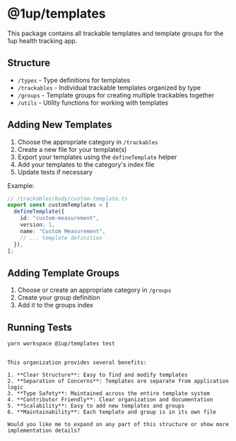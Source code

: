 # @1up/templates

This package contains all trackable templates and template groups for the 1up health tracking app.

## Structure

- `/types` - Type definitions for templates
- `/trackables` - Individual trackable templates organized by type
- `/groups` - Template groups for creating multiple trackables together
- `/utils` - Utility functions for working with templates

## Adding New Templates

1. Choose the appropriate category in `/trackables`
2. Create a new file for your template(s)
3. Export your templates using the `defineTemplate` helper
4. Add your templates to the category's index file
5. Update tests if necessary

Example:

```typescript
// /trackables/body/custom-template.ts
export const customTemplates = [
  defineTemplate({
    id: "custom-measurement",
    version: 1,
    name: "Custom Measurement",
    // ... template definition
  }),
];
```

## Adding Template Groups

1. Choose or create an appropriate category in `/groups`
2. Create your group definition
3. Add it to the groups index

## Running Tests

```bash
yarn workspace @1up/templates test
```

```

This organization provides several benefits:

1. **Clear Structure**: Easy to find and modify templates
2. **Separation of Concerns**: Templates are separate from application logic
3. **Type Safety**: Maintained across the entire template system
4. **Contributor Friendly**: Clear organization and documentation
5. **Scalability**: Easy to add new templates and groups
6. **Maintainability**: Each template and group is in its own file

Would you like me to expand on any part of this structure or show more implementation details?
```
